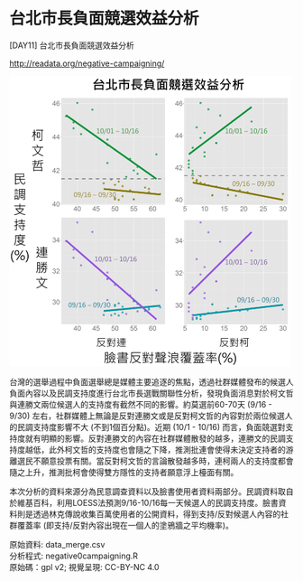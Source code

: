 台北市長負面競選效益分析
=======
[DAY11] 台北市長負面競選效益分析

http://readata.org/negative-campaigning/

<img src="negative-campaigning.png" alt="台北市長負面競選效益分析" width="500" height="514" />

台灣的選舉過程中負面選舉總是媒體主要追逐的焦點，透過社群媒體發布的候選人負面內容以及民調支持度進行台北市長選戰關聯性分析，發現負面消息對於柯文哲與連勝文兩位候選人的支持度有截然不同的影響。約莫選前60-70天 (9/16 - 9/30) 左右，社群媒體上無論是反對連勝文或是反對柯文哲的內容對於兩位候選人的民調支持度影響不大 (不到1個百分點)。近期 (10/1 - 10/16) 而言，負面競選對支持度就有明顯的影響。反對連勝文的內容在社群媒體散發的越多，連勝文的民調支持度越低，此外柯文哲的支持度也會隨之下降，推測批連會使得未決定支持者的游離選民不願意投票有關。當反對柯文哲的言論散發越多時，連柯兩人的支持度都會隨之上升，推測批柯會使得雙方隱性的支持者願意浮上檯面有關。

本次分析的資料來源分為民意調查資料以及臉書使用者資料兩部分。民調資料取自於維基百科，利用LOESS法預測9/16-10/16每一天候選人的民調支持度。臉書資料則是透過林克傳說收集百萬使用者的公開資料，得到支持/反對候選人內容的社群覆蓋率 (即支持/反對內容出現在一個人的塗鴉牆之平均機率)。

原始資料: data_merge.csv  
分析程式: negative0campaigning.R  
原始碼：gpl v2; 視覺呈現: CC-BY-NC 4.0  